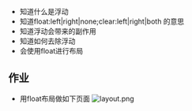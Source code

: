* 知道什么是浮动
* 知道float:left|right|none;clear:left|right|both 的意思
* 知道浮动会带来的副作用
* 知道如何去除浮动
* 会使用float进行布局

## 作业
* 用float布局做如下页面
![layout.png](http://upload-images.jianshu.io/upload_images/16777-1efef3dfd34c46ee.png)
